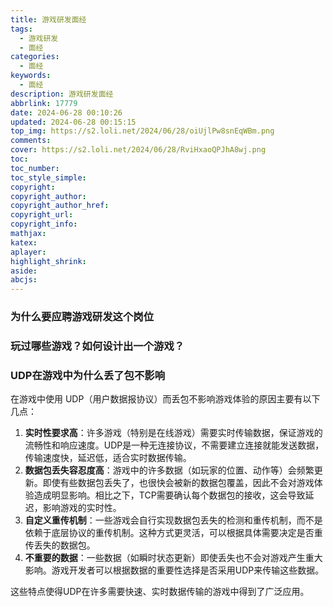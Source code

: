 ```yaml
---
title: 游戏研发面经
tags:
  - 游戏研发
  - 面经
categories:
  - 面经
keywords:
  - 面经
description: 游戏研发面经
abbrlink: 17779
date: 2024-06-28 00:10:26
updated: 2024-06-28 00:15:15
top_img: https://s2.loli.net/2024/06/28/oiUjlPw8snEqWBm.png
comments:
cover: https://s2.loli.net/2024/06/28/RviHxaoQPJhA8wj.png
toc:
toc_number:
toc_style_simple:
copyright:
copyright_author:
copyright_author_href:
copyright_url:
copyright_info:
mathjax:
katex:
aplayer:
highlight_shrink:
aside:
abcjs:
---
```


### 为什么要应聘游戏研发这个岗位

### 玩过哪些游戏？如何设计出一个游戏？

### UDP在游戏中为什么丢了包不影响  
在游戏中使用 UDP（用户数据报协议）而丢包不影响游戏体验的原因主要有以下几点：
1. **实时性要求高**：许多游戏（特别是在线游戏）需要实时传输数据，保证游戏的流畅性和响应速度。UDP是一种无连接协议，不需要建立连接就能发送数据，传输速度快，延迟低，适合实时数据传输。
2. **数据包丢失容忍度高**：游戏中的许多数据（如玩家的位置、动作等）会频繁更新。即使有些数据包丢失了，也很快会被新的数据包覆盖，因此不会对游戏体验造成明显影响。相比之下，TCP需要确认每个数据包的接收，这会导致延迟，影响游戏的实时性。
3. **自定义重传机制**：一些游戏会自行实现数据包丢失的检测和重传机制，而不是依赖于底层协议的重传机制。这种方式更灵活，可以根据具体需要决定是否重传丢失的数据包。
4. **不重要的数据**：一些数据（如瞬时状态更新）即使丢失也不会对游戏产生重大影响。游戏开发者可以根据数据的重要性选择是否采用UDP来传输这些数据。

这些特点使得UDP在许多需要快速、实时数据传输的游戏中得到了广泛应用。

